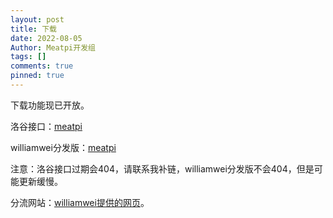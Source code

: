 ```yaml
---
layout: post
title: 下载
date: 2022-08-05
Author: Meatpi开发组
tags: []
comments: true
pinned: true
---
```

下载功能现已开放。

洛谷接口：[meatpi](https://www.luogu.com.cn/api/team/downloadFile/10ru8sia)

williamwei分发版：[meatpi](https://g9mee.csb.app/config/programs/meat%CF%80.py)

注意：洛谷接口过期会404，请联系我补链，williamwei分发版不会404，但是可能更新缓慢。

分流网站：[williamwei提供的网页](https://g9mee.csb.app)。
